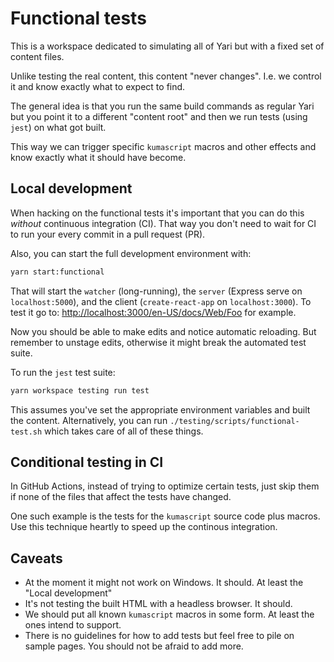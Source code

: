 # Functional tests

This is a workspace dedicated to simulating all of Yari but with a
fixed set of content files.

Unlike testing the real content, this content "never changes". I.e. we
control it and know exactly what to expect to find.

The general idea is that you run the same build commands as regular
Yari but you point it to a different "content root" and then we run
tests (using `jest`) on what got built.

This way we can trigger specific `kumascript` macros and other effects
and know exactly what it should have become.

## Local development

When hacking on the functional tests it's important that you can do
this _without_ continuous integration (CI). That way you don't need to
wait for CI to run your every commit in a pull request (PR).

Also, you can start the full development environment with:

```bash
yarn start:functional
```

That will start the `watcher` (long-running), the `server` (Express
serve on `localhost:5000`), and the client (`create-react-app` on
`localhost:3000`).
To test it go to:
[http://localhost:3000/en-US/docs/Web/Foo](http://localhost:3000/en-US/docs/Web/Foo)
for example.

Now you should be able to make edits and notice automatic reloading.
But remember to unstage edits, otherwise it might break the automated
test suite.

To run the `jest` test suite:

```bash
yarn workspace testing run test
```

This assumes you've set the appropriate environment variables and built the
content. Alternatively, you can run `./testing/scripts/functional-test.sh`
which takes care of all of these things.

## Conditional testing in CI

In GitHub Actions, instead of trying to optimize certain tests, just skip
them if none of the files that affect the tests have changed.

One such example is the tests for the `kumascript` source code plus macros.
Use this technique heartly to speed up the continous integration.

## Caveats

- At the moment it might not work on Windows. It should. At least the "Local
  development"
- It's not testing the built HTML with a headless browser. It should.
- We should put all known `kumascript` macros in some form. At least the ones
  intend to support.
- There is no guidelines for how to add tests but feel free to pile on
  sample pages. You should not be afraid to add more.
